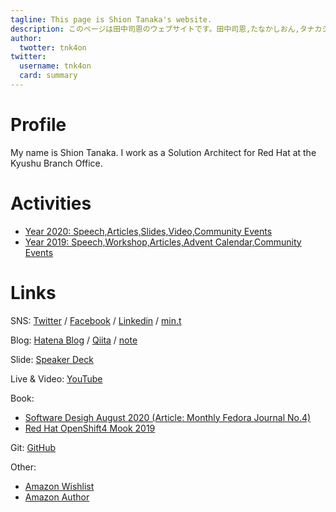 ```yaml
---
tagline: This page is Shion Tanaka's website. 
description: このページは田中司恩のウェブサイトです。田中司恩,たなかしおん,タナカシオン,Shion Tanaka,@tnk4on
author:
  twotter: tnk4on
twitter:
  username: tnk4on
  card: summary
---
```


# Profile
My name is Shion Tanaka. I work as a Solution Architect for Red Hat at the Kyushu Branch Office.

# Activities
- [Year 2020: Speech,Articles,Slides,Video,Community Events](https://tnk4on.hatenablog.com/entry/2020/12/31/000000)
- [Year 2019: Speech,Workshop,Articles,Advent Calendar,Community Events](https://tnk4on.hatenablog.com/entry/2019/12/31/000000)


# Links

SNS: [Twitter](https://twitter.com/tnk4on) / [Facebook](https://www.facebook.com/tnk4on) / [Linkedin](https://www.linkedin.com/in/tnk4on/) / [min.t](https://min.togetter.com/id/tnk4on)

Blog: [Hatena Blog](https://tnk4on.hatenablog.com/) / [Qiita](https://qiita.com/tnk4on) / [note](https://note.com/tnk4on) 

Slide: [Speaker Deck](https://speakerdeck.com/tnk4on)

Live & Video: [YouTube](https://www.youtube.com/channel/UCmJg-Nwox4ivLqmiP2Ca35w/featured)

Book: 
- [Software Desigh August 2020 (Article: Monthly Fedora Journal No.4)](https://amzn.to/3hVUpqL)
- [Red Hat OpenShift4 Mook 2019](http://redhat.lookbookhq.com/OCP4Intro_Mook)

Git: [GitHub](https://github.com/tnk4on)

Other: 
- [Amazon Wishlist](https://www.amazon.co.jp/hz/wishlist/ls/287KX2D6E940M)
- [Amazon Author](https://www.amazon.co.jp/~/e/B08F3BSDHY)